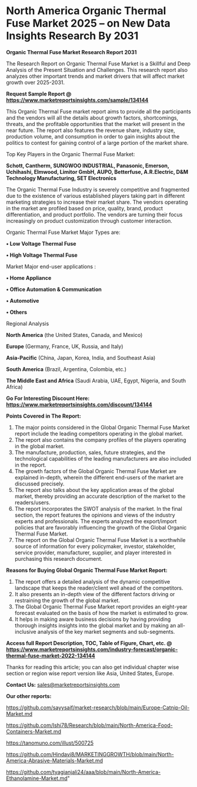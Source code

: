 # North America Organic Thermal Fuse Market 2025 – on New Data Insights Research By 2031

<strong>Organic Thermal Fuse Market Research Report 2031</strong>

The Research Report on Organic Thermal Fuse Market is a Skillful and Deep Analysis of the Present Situation and Challenges. This research report also analyzes other important trends and market drivers that will affect market growth over 2025-2031.

<strong>Request Sample Report @ <a href=https://www.marketreportsinsights.com/sample/134144>https://www.marketreportsinsights.com/sample/134144</a></strong>

This Organic Thermal Fuse market report aims to provide all the participants and the vendors will all the details about growth factors, shortcomings, threats, and the profitable opportunities that the market will present in the near future. The report also features the revenue share, industry size, production volume, and consumption in order to gain insights about the politics to contest for gaining control of a large portion of the market share.

Top Key Players in the Organic Thermal Fuse Market:

<strong>Schott, Cantherm, SUNGWOO INDUSTRIAL, Panasonic, Emerson, Uchihashi, Elmwood, Limitor GmbH, AUPO, Betterfuse, A.R.Electric, D&M Technology Manufacturing, SET Electronics</strong>

The Organic Thermal Fuse Industry is severely competitive and fragmented due to the existence of various established players taking part in different marketing strategies to increase their market share. The vendors operating in the market are profiled based on price, quality, brand, product differentiation, and product portfolio. The vendors are turning their focus increasingly on product customization through customer interaction.

Organic Thermal Fuse Market Major Types are:

<strong>• Low Voltage Thermal Fuse

• High Voltage Thermal Fuse</strong>

Market Major end-user applications :

<strong>• Home Appliance

• Office Automation & Communication

• Automotive

• Others</strong>

Regional Analysis

</u><strong><b>North America</b></strong> (the United States, Canada, and Mexico)

<strong><b>Europe </b></strong>(Germany, France, UK, Russia, and Italy)

<strong><b>Asia-Pacific</b></strong> (China, Japan, Korea, India, and Southeast Asia)

<strong><b>South America</b></strong> (Brazil, Argentina, Colombia, etc.)

<strong><b>The Middle East and Africa</b></strong> (Saudi Arabia, UAE, Egypt, Nigeria, and South Africa)

<strong>Go For Interesting Discount Here: <a href=https://www.marketreportsinsights.com/discount/134144>https://www.marketreportsinsights.com/discount/134144</a></strong>

<strong>Points Covered in The Report:</strong>
<ol>
  <li>The major points considered in the Global Organic Thermal Fuse Market report include the leading competitors operating in the global market.</li>
  <li>The report also contains the company profiles of the players operating in the global market.</li>
  <li>The manufacture, production, sales, future strategies, and the technological capabilities of the leading manufacturers are also included in the report.</li>
  <li>The growth factors of the Global Organic Thermal Fuse Market are explained in-depth, wherein the different end-users of the market are discussed precisely.</li>
  <li>The report also talks about the key application areas of the global market, thereby providing an accurate description of the market to the readers/users.</li>
  <li>The report incorporates the SWOT analysis of the market. In the final section, the report features the opinions and views of the industry experts and professionals. The experts analyzed the export/import policies that are favorably influencing the growth of the Global Organic Thermal Fuse Market.</li>
  <li>The report on the Global Organic Thermal Fuse Market is a worthwhile source of information for every policymaker, investor, stakeholder, service provider, manufacturer, supplier, and player interested in purchasing this research document.</li>
</ol>
<strong>Reasons for Buying Global Organic Thermal Fuse Market Report:</strong>

<ol>
  <li>The report offers a detailed analysis of the dynamic competitive landscape that keeps the reader/client well ahead of the competitors.</li>
  <li>It also presents an in-depth view of the different factors driving or restraining the growth of the global market.</li>
  <li>The Global Organic Thermal Fuse Market report provides an eight-year forecast evaluated on the basis of how the market is estimated to grow.</li>
  <li>It helps in making aware business decisions by having providing thorough insights insights into the global market and by making an all-inclusive analysis of the key market segments and sub-segments.</li>
</ol>
<strong>Access full Report Description, TOC, Table of Figure, Chart, etc. @ <a href=https://www.marketreportsinsights.com/industry-forecast/organic-thermal-fuse-market-2022-134144>https://www.marketreportsinsights.com/industry-forecast/organic-thermal-fuse-market-2022-134144</a></strong>


Thanks for reading this article; you can also get individual chapter wise section or region wise report version like Asia, United States, Europe.

<strong>Contact Us:</strong>
sales@marketreportsinsights.com

<strong>Our other reports:</strong>

<a href=https://github.com/sayysaif/market-research/blob/main/Europe-Catnip-Oil-Market.md>https://github.com/sayysaif/market-research/blob/main/Europe-Catnip-Oil-Market.md</a>

<a href=https://github.com/Ishi78/Research/blob/main/North-America-Food-Containers-Market.md>https://github.com/Ishi78/Research/blob/main/North-America-Food-Containers-Market.md</a>

<a href=https://tanomuno.com/illust/500725>https://tanomuno.com/illust/500725</a>

<a href=https://github.com/Hindavi8/MARKETINGGROWTH/blob/main/North-America-Abrasive-Materials-Market.md>https://github.com/Hindavi8/MARKETINGGROWTH/blob/main/North-America-Abrasive-Materials-Market.md</a>

<a href=https://github.com/tyagianjali24/aaa/blob/main/North-America-Ethanolamine-Market.md>https://github.com/tyagianjali24/aaa/blob/main/North-America-Ethanolamine-Market.md</a>"
